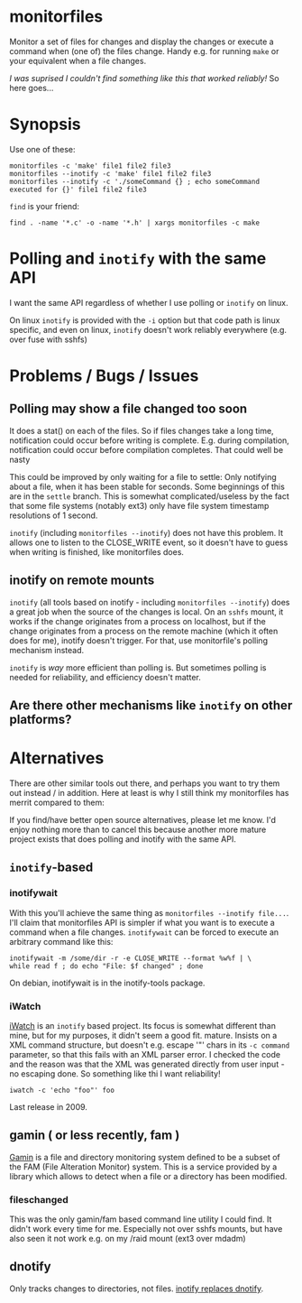 # monitorfiles

Monitor a set of files for changes and display the changes or execute a command
when (one of) the files change. Handy e.g. for running `make` or your
equivalent when a file changes.

_I was suprised I couldn't find something like this that worked reliably!_ So
here goes...

# Synopsis

Use one of these:

    monitorfiles -c 'make' file1 file2 file3
    monitorfiles --inotify -c 'make' file1 file2 file3
    monitorfiles --inotify -c './someCommand {} ; echo someCommand executed for {}' file1 file2 file3

`find` is your friend:

    find . -name '*.c' -o -name '*.h' | xargs monitorfiles -c make 

# Polling and `inotify` with the same API

I want the same API regardless of whether I use polling or `inotify` on linux.

On linux `inotify` is provided with the `-i` option but that code path is linux
specific, and even on linux, `inotify` doesn't work reliably everywhere (e.g.
over fuse with sshfs)

# Problems / Bugs / Issues

## Polling may show a file changed too soon

It does a stat() on each of the files. So if files changes take a long time,
notification could occur before writing is complete. E.g. during compilation,
notification could occur before compilation completes. That could well be nasty

This could be improved by only waiting for a file to settle: Only notifying
about a file, when it has been stable for <t> seconds. Some beginnings of this
are in the `settle` branch. This is somewhat complicated/useless by the fact
that some file systems (notably ext3) only have file system timestamp
resolutions of 1 second.

`inotify` (including `monitorfiles --inotify`) does not have this problem. It
allows one to listen to the CLOSE_WRITE event, so it doesn't have to guess when
writing is finished, like monitorfiles does.

## inotify on remote mounts

`inotify` (all tools based on inotify - including `monitorfiles --inotify`)
does a great job when the source of the changes is local. On an `sshfs` mount,
it works if the change originates from a process on localhost, but if the
change originates from a process on the remote machine (which it often does for
me), inotify doesn't trigger. For that, use monitorfile's polling mechanism
instead.

`inotify` is *way* more efficient than polling is. But sometimes polling is
needed for reliability, and efficiency doesn't matter.

## Are there other mechanisms like `inotify` on other platforms?

# Alternatives

There are other similar tools out there, and perhaps you want to try them out
instead / in addition. Here at least is why I still think my monitorfiles has
merrit compared to them:

If you find/have better open source alternatives, please let me know. I'd enjoy
nothing more than to cancel this because another more mature project exists
that does polling and inotify with the same API.

## `inotify`-based

### inotifywait

With this you'll achieve the same thing as `monitorfiles --inotify file...`.
I'll claim that monitorfiles API is simpler if what you want is to execute a
command when a file changes. `inotifywait` can be forced to execute an
arbitrary command like this:

    inotifywait -m /some/dir -r -e CLOSE_WRITE --format %w%f | \
    while read f ; do echo "File: $f changed" ; done

On debian, inotifywait is in the inotify-tools package. 

### iWatch

[iWatch](http://iwatch.sourceforge.net/index.html) is an `inotify` based
project. Its focus is somewhat different than mine, but for my purposes, it
didn't seem a good fit. mature. Insists on a XML command structure, but doesn't
e.g. escape '"' chars in its `-c command` parameter, so that this fails with an
XML parser error. I checked the code and the reason was that the XML was
generated directly from user input - no escaping done. So something like thi I
want reliability!

    iwatch -c 'echo "foo"' foo

Last release in 2009.

## gamin ( or less recently, fam )

[Gamin](http://people.gnome.org/~veillard/gamin/) is a file and directory
monitoring system defined to be a subset of the FAM (File Alteration Monitor)
system. This is a service provided by a library which allows to detect when a
file or a directory has been modified.

### fileschanged

This was the only gamin/fam based command line utility I could find. It didn't
work every time for me. Especially not over sshfs mounts, but have also seen it
not work e.g. on my /raid mount (ext3 over mdadm)

## dnotify

Only tracks changes to directories, not files. [inotify replaces
dnotify](http://www.kernel.org/pub/linux/kernel/people/rml/inotify/README).
